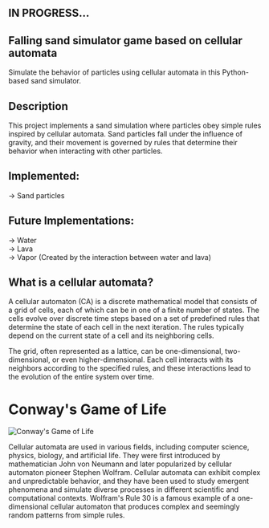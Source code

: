 ## IN PROGRESS...

## Falling sand simulator game based on cellular automata

Simulate the behavior of particles using cellular automata in this Python-based sand simulator.

## Description

This project implements a sand simulation where particles obey simple rules inspired by cellular automata.
Sand particles fall under the influence of gravity, and their movement is governed by rules that determine their behavior when interacting with other particles.  

## Implemented:      
-> Sand particles

## Future Implementations:  
-> Water    
-> Lava   
-> Vapor (Created by the interaction between water and lava)  

## What is a cellular automata?

A cellular automaton (CA) is a discrete mathematical model that consists of a grid of cells, each of which can be in one of a finite number of states. The cells evolve over discrete time steps based on a set of predefined rules that determine the state of each cell in the next iteration. The rules typically depend on the current state of a cell and its neighboring cells.

The grid, often represented as a lattice, can be one-dimensional, two-dimensional, or even higher-dimensional. Each cell interacts with its neighbors according to the specified rules, and these interactions lead to the evolution of the entire system over time.

# Conway's Game of Life  
![Conway's Game of Life](https://mathworld.wolfram.com/images/gifs/puffertr.gif)


Cellular automata are used in various fields, including computer science, physics, biology, and artificial life. They were first introduced by mathematician John von Neumann and later popularized by cellular automaton pioneer Stephen Wolfram. Cellular automata can exhibit complex and unpredictable behavior, and they have been used to study emergent phenomena and simulate diverse processes in different scientific and computational contexts. Wolfram's Rule 30 is a famous example of a one-dimensional cellular automaton that produces complex and seemingly random patterns from simple rules.
